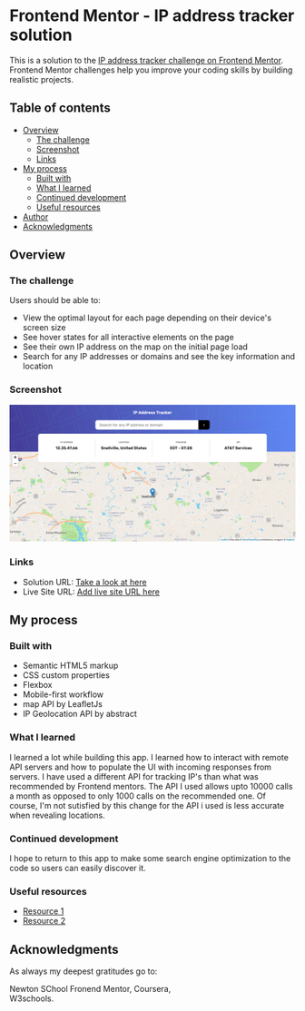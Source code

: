 # Frontend Mentor - IP address tracker solution

This is a solution to the [IP address tracker challenge on Frontend Mentor](https://www.frontendmentor.io/challenges/ip-address-tracker-I8-0yYAH0). Frontend Mentor challenges help you improve your coding skills by building realistic projects. 

## Table of contents

- [Overview](#overview)
  - [The challenge](#the-challenge)
  - [Screenshot](#screenshot)
  - [Links](#links)
- [My process](#my-process)
  - [Built with](#built-with)
  - [What I learned](#what-i-learned)
  - [Continued development](#continued-development)
  - [Useful resources](#useful-resources)
- [Author](#author)
- [Acknowledgments](#acknowledgments)


## Overview

### The challenge

Users should be able to:

- View the optimal layout for each page depending on their device's screen size
- See hover states for all interactive elements on the page
- See their own IP address on the map on the initial page load
- Search for any IP addresses or domains and see the key information and location

### Screenshot

![Take a look at a screenshot of the app here](./images/screen_shot_main.png)

### Links

- Solution URL: [Take a look at here](https://github.com/Indianhunter03/IP-Address-Tracker/)
- Live Site URL: [Add live site URL here](https://belayadamu.github.io/IP_Address_Tracker/)

## My process

### Built with

- Semantic HTML5 markup
- CSS custom properties
- Flexbox
- Mobile-first workflow
- map API by LeafletJs
- IP Geolocation API by abstract 


### What I learned

I learned a lot while building this app. I learned how to interact with remote API servers and how to populate the UI with incoming responses from servers. I have used a different API for tracking IP's than what was recommended by Frontend mentors. The API I used allows upto 10000 calls a month as opposed to only 1000 calls on the recommended one. Of course, I'm not sutisfied by this change for the API i used is less accurate when revealing locations.     

### Continued development

I hope to return to this app to make some search engine optimization to the code so users can easily discover it.
 
### Useful resources

- [Resource 1](https://stackoverflow.com) 
- [Resource 2](https://coursera.org) 



## Acknowledgments

As always my deepest gratitudes go to:

Newton SChool
Fronend Mentor, 
Coursera,  
W3schools. 

